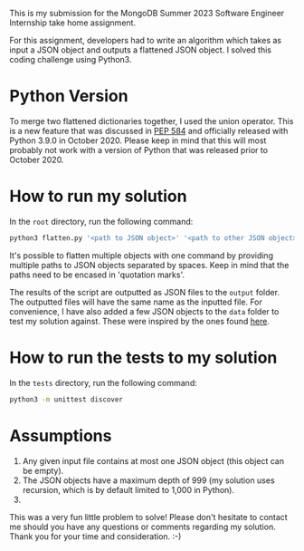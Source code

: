 This is my submission for the  MongoDB Summer 2023 Software Engineer Internship take home assignment.

For this assignment, developers had to write an algorithm which takes as input a JSON object and outputs a flattened JSON object. I solved this coding challenge using Python3.


# Python Version
To merge two flattened dictionaries together, I used the union operator. This is a new feature that was discussed in [PEP 584](https://peps.python.org/pep-0584/) and officially released with Python 3.9.0 in October 2020. Please keep in mind that this will most probably not work with a version of Python that was released prior to October 2020.


# How to run my solution
In the ```root``` directory, run the following command:
``` Bash
python3 flatten.py '<path to JSON object>' '<path to other JSON object>' '<path to other JSON object>'
```

It's possible to flatten multiple objects with one command by providing multiple paths to JSON objects separated by spaces. Keep in mind that the paths need to be encased in 'quotation marks'.

The results of the script are outputted as JSON files to the ```output``` folder. The outputted files will have the same name as the inputted file. For convenience, I have also added a few JSON objects to the ```data``` folder to test my solution against. These were inspired by the ones found [here](https://opensource.adobe.com/Spry/samples/data_region/JSONDataSetSample.html#Example2).


# How to run the tests to my solution
In the ```tests``` directory, run the following command:
``` Bash
python3 -m unittest discover
```

# Assumptions
1. Any given input file contains at most one JSON object (this object can be empty).
2. The JSON objects have a maximum depth of 999 (my solution uses recursion, which is by default limited to 1,000 in Python).
3. 

This was a very fun little problem to solve! Please don't hesitate to contact me should you have any questions or comments regarding my solution. Thank you for your time and consideration. :-)

